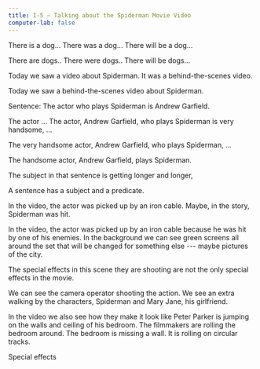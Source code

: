 ```yaml
---
title: I-5 — Talking about the Spiderman Movie Video
computer-lab: false
---
```


There is a dog... 
There was a dog... 
There will be a dog...


There are dogs.. 
There were dogs.. 
There will be dogs...


Today we saw a video about Spiderman. 
It was a behind-the-scenes video.

Today we saw a behind-the-scenes video about Spiderman.

Sentence: 
The actor who plays Spiderman is Andrew Garfield.

The actor ... 
The actor, Andrew Garfield, who plays Spiderman is very handsome, ...

The very handsome actor, Andrew Garfield, who plays Spiderman, ...

The handsome actor, Andrew Garfield, plays Spiderman.

The subject in that sentence is getting longer and longer, 

A sentence has a subject and a predicate. 

In the video, the actor was picked up by an iron cable. 
Maybe, in the story, Spiderman was hit.

In the video, the actor was picked up by an iron cable because he was hit by one of his enemies. 
In the background we can see green screens all around the set that will be changed for something else --- maybe pictures of the city.

The special effects in this scene they are shooting are not the only special effects in the movie.

We can see the camera operator shooting the action. 
We see an extra walking by the characters, Spiderman and Mary Jane, his girlfriend.


In the video we also see how they make it look like Peter Parker is jumping on the walls and ceiling of his bedroom. 
The filmmakers are rolling the bedroom around. 
The bedroom is missing a wall. 
It is rolling on circular tracks.

Special effects

